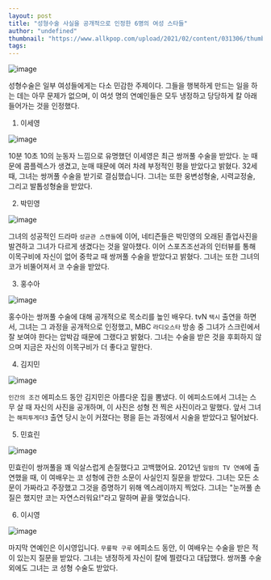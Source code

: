 ```yaml
---
layout: post
title: "성형수술 사실을 공개적으로 인정한 6명의 여성 스타들"
author: "undefined"
thumbnail: "https://www.allkpop.com/upload/2021/02/content/031306/thumb/1612375602-doubleeylid.jpg"
tags: 
---
```



![image](https://www.allkpop.com/upload/2021/02/content/031306/1612375602-doubleeylid.jpg)

성형수술은 일부 여성들에게는 다소 민감한 주제이다. 그들을 행복하게 만드는 일을 하는 데는 아무 문제가 없으며, 이 여섯 명의 연예인들은 모두 냉정하고 당당하게 칼 아래 들어가는 것을 인정했다.

1. 이세영

![image](https://www.allkpop.com/upload/2021/02/content/030210/1612336203-img-20201126155625-96d5b451-1.jpg)

10분 10초 10의 눈동자 느낌으로 유명했던 이세영은 최근 쌍꺼풀 수술을 받았다. 눈 때문에 콤플렉스가 생겼고, 눈매 때문에 여러 차례 부정적인 평을 받았다고 밝혔다. 32세 때, 그녀는 쌍꺼풀 수술을 받기로 결심했습니다. 그녀는 또한 웅변성형술, 시력교정술, 그리고 발톱성형술을 받았다.

2. 박민영

![image](https://www.allkpop.com/upload/2021/02/content/030211/1612336266-ezgif.jpg)

그녀의 성공적인 드라마 `성균관 스캔들`에 이어, 네티즌들은 박민영의 오래된 졸업사진을 발견하고 그녀가 다르게 생겼다는 것을 알아챘다. 이어 스포츠조선과의 인터뷰를 통해 이목구비에 자신이 없어 중학교 때 쌍꺼풀 수술을 받았다고 밝혔다. 그녀는 또한 그녀의 코가 비뚤어져서 코 수술을 받았다.

3. 홍수아

![image](https://www.allkpop.com/upload/2021/02/content/030212/1612336349-restmb-jhidxmake-2.jpg)

홍수아는 쌍꺼풀 수술에 대해 공개적으로 목소리를 높인 배우다. tvN `택시` 출연을 하면서, 그녀는 그 과정을 공개적으로 인정했고, MBC `라디오스타` 방송 중 그녀가 스크린에서 잘 보여야 한다는 압박감 때문에 그랬다고 밝혔다. 그녀는 수술을 받은 것을 후회하지 않으며 지금은 자신의 이목구비가 더 좋다고 말한다.

4. 김지민

![image](https://www.allkpop.com/upload/2021/02/content/030213/1612336393-20121109082126-509c3e76bfda2-1.jpg)

`인간의 조건` 에피소드 동안 김지민은 아름다운 집을 뽐냈다. 이 에피소드에서 그녀는 스무 살 때 자신의 사진을 공개하며, 이 사진은 성형 전 찍은 사진이라고 말했다. 앞서 그녀는 `해피투게더3` 출연 당시 눈이 커졌다는 평을 듣는 과정에서 시술을 받았다고 털어놨다.

5. 민효린

![image](https://www.allkpop.com/upload/2021/02/content/030213/1612336438-4ed703c8-5d40-4575-89ea-ab507bc49166.jpg)

민효린이 쌍꺼풀을 꽤 익살스럽게 손질했다고 고백했어요. 2012년 `일밤의 TV 연예`에 출연했을 때, 이 여배우는 코 성형에 관한 소문이 사실인지 질문을 받았다. 그녀는 모든 소문이 가짜라고 주장했고 그것을 증명하기 위해 엑스레이까지 찍었다. 그녀는 "눈꺼풀 손질은 했지만 코는 자연스러워요!"라고 말하며 끝을 맺었습니다.

6. 이시영

![image](https://www.allkpop.com/upload/2021/02/content/030214/1612336488-e532acde511d7ff608cbb3471cc8085b.jpg)

마지막 연예인은 이시영입니다. `무릎팍 구루` 에피소드 동안, 이 여배우는 수술을 받은 적이 있는지 질문을 받았다. 그녀는 냉정하게 자신이 칼에 찔렸다고 대답했다. 쌍꺼풀 수술 외에도 그녀는 코 성형 수술도 받았다.